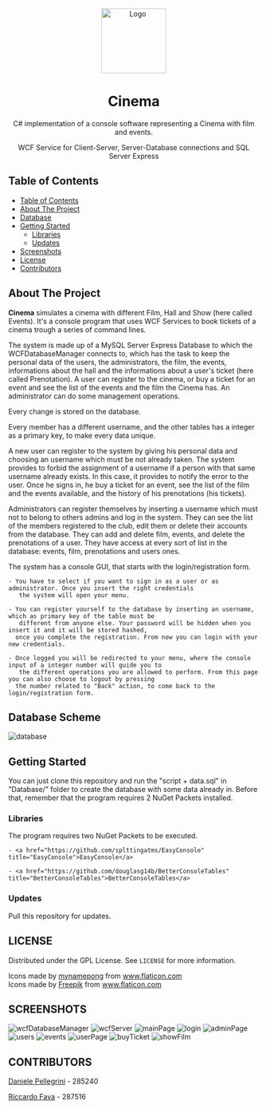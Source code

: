 <!-- PROJECT LOGO -->
  <br />
    <p align="center">
  <a href="https://github.com/danielepelleg/Cinema">
    <img src="/WCFClient/WCFClient/Resources/cinema.png" alt="Logo" width="130" height="130">
  </a>
  <h1 align="center">Cinema</h1>
  <p align="center">
    C# implementation of a console software representing a Cinema with film and events.
  </p>
  <p align="center">
    WCF Service for Client-Server, Server-Database connections and SQL Server Express
  </p>
  
  <!-- TABLE OF CONTENTS -->
  ## Table of Contents
  
  - [Table of Contents](#table-of-contents)
  - [About The Project](#about-the-project)
  - [Database](#database-scheme)
  - [Getting Started](#getting-started)
    - [Libraries](#Libraries)
    - [Updates](#updates)
  - [Screenshots](#screenshots)
  - [License](#license)
  - [Contributors](#contributors)
   
   <!-- ABOUT THE PROJECT -->
   ## About The Project
   **Cinema** simulates a cinema with different Film, Hall and Show (here called Events). It's a console 
   program that uses WCF Services to book tickets of a cinema trough a series of command lines.  
   
   The system is made up of a MySQL Server Express Database to which the WCFDatabaseManager connects to, 
   which has the task to keep the personal data of the users, the administrators, the film, the events,
   informations about the hall and the informations about a user's ticket (here called Prenotation). 
   A user can register to the cinema, or buy a ticket for an event and see the list of the events and the film
   the Cinema has. An administrator can do some management operations.
   
   Every change is stored on the database.
   
   Every member has a different username, and the other tables has a integer as a primary key, to make every data unique.
   
   A new user can register to the system by giving his personal data and choosing an username which must be not 
   already taken. The system provides to forbid the assignment of a username if a person with that same username already 
   exists. In this case, it provides to notify the error to the user. Once he signs in, he buy a ticket for an event, see 
   the list of the film and the events available, and the history of his prenotations (his tickets).
   
   Administrators can register themselves by inserting a username which must not to belong to others admins and log in 
   the system. They can see the list of the members registered to the club, edit them or delete their accounts from the database.
   They can add and delete film, events, and delete the prenotations of a user. They have access at every sort of list in the
   database: events, film, prenotations and users ones.

  The system has a console GUI, that starts with the login/registration form.
    
    - You have to select if you want to sign in as a user or as administrator. Once you insert the right credentials
       the system will open your menu.
    
    - You can register yourself to the database by inserting an username, which as primary key of the table must be 
       different from anyone else. Your password will be hidden when you insert it and it will be stored hashed, 
	  once you complete the registration. From now you can login with your new credentials.
    
    - Once logged you will be redirected to your menu, where the console input of a integer number will guide you to 
	   the different operations you are allowed to perform. From this page you can also choose to logout by pressing
	  the number related to "Back" action, to come back to the login/registration form.
    
   
   <!-- DATABASE  -->
   ## Database Scheme
   <img src="Database/Diagrammi/Schema Database Cinema.jpg" alt="database">
   
   <!-- GETTING STARTED -->
   ## Getting Started
   You can just clone this repository and run the "script + data.sql" in "Database/" folder to create the
   database with some data already in. Before that, remember that the program requires 2 NuGet Packets installed.
   
   ### Libraries
   The program requires two NuGet Packets to be executed.
   
   	- <a href="https://github.com/splttingatms/EasyConsole" title="EasyConsole">EasyConsole</a>
			
	- <a href="https://github.com/douglasg14b/BetterConsoleTables" title="BetterConsoleTables">BetterConsoleTables</a>

   ### Updates
   Pull this repository for updates.
   
   <!-- LICENSE -->
   ## LICENSE
   Distributed under the GPL License. See `LICENSE` for more information.
   <div>Icons made by <a href="https://www.flaticon.com/authors/mynamepong" title="mynamepong">mynamepong</a> from <a href="https://www.flaticon.com/" title="Flaticon">www.flaticon.com</a></div>
   <div>Icons made by <a href="https://www.flaticon.com/authors/freepik" title="Freepik">Freepik</a> from <a href="https://www.flaticon.com/" title="Flaticon">www.flaticon.com</a></div>
   
   <!-- LICENSE -->
   ## SCREENSHOTS
   <img src="Documentazione/Screenshots/WCFDatabaseManager.png" alt="wcfDatabaseManager">
   <img src="Documentazione/Screenshots/WCFServer.png" alt="wcfServer">
   <img src="Documentazione/Screenshots/MainPage.png" alt="mainPage">
   <img src="Documentazione/Screenshots/Login.png" alt="login">
   <img src="Documentazione/Screenshots/AdminPage.png" alt="adminPage">
   <img src="Documentazione/Screenshots/Users.png" alt="users">
   <img src="Documentazione/Screenshots/ShowEvents.png" alt="events">
   <img src="Documentazione/Screenshots/UserPage.png" alt="userPage">
   <img src="Documentazione/Screenshots/BuyTicket.png" alt="buyTicket">
   <img src="Documentazione/Screenshots/ShowFilm.png" alt="showFilm">
   
   <!-- CONTRIBUTORS -->
   ## CONTRIBUTORS
   [Daniele Pellegrini](https://github.com/danielepelleg) - 285240
   
   [Riccardo Fava](https://github.com/BeleRicks11) - 287516
